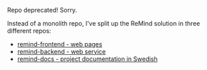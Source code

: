 Repo deprecated! Sorry.

Instead of a monolith repo, I've split up the ReMind solution in three different repos:

- [remind-frontend - web pages](https://github.com/objarni/remind-frontend)
- [remind-backend - web service](https://github.com/objarni/remind-backend)
- [remind-docs - project documentation in Swedish](https://github.com/objarni/remind-docs)
